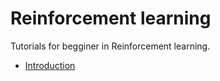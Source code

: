 # Reinforcement learning

Tutorials for begginer in Reinforcement learning.

* [Introduction](./intro.ipynb) 